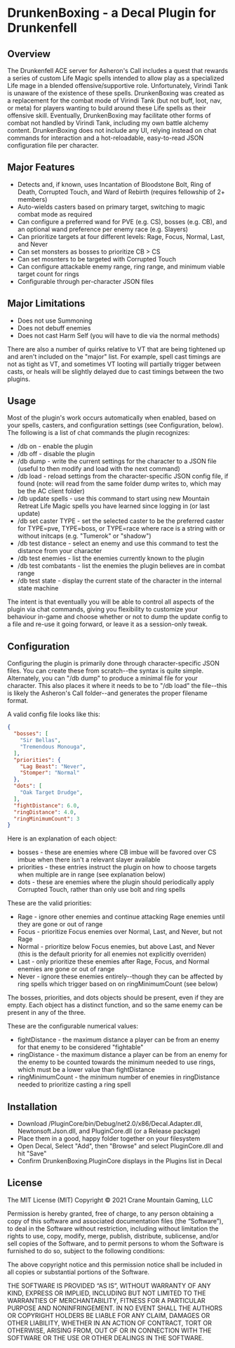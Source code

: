 # DrunkenBoxing - a Decal Plugin for Drunkenfell

## Overview

The Drunkenfell ACE server for Asheron's Call includes a quest that rewards a series of custom Life Magic spells intended to allow play as a specialized Life mage in a blended offensive/supportive role. Unfortunately, Virindi Tank is unaware of the existence of these spells. DrunkenBoxing was created as a replacement for the combat mode of Virindi Tank (but not buff, loot, nav, or meta) for players wanting to build around these Life spells as their offensive skill. Eventually, DrunkenBoxing may facilitate other forms of combat not handled by Virindi Tank, including my own battle alchemy content. DrunkenBoxing does not include any UI, relying instead on chat commands for interaction and a hot-reloadable, easy-to-read JSON configuration file per character.

## Major Features

* Detects and, if known, uses Incantation of Bloodstone Bolt, Ring of Death, Corrupted Touch, and Ward of Rebirth (requires fellowship of 2+ members)
* Auto-wields casters based on primary target, switching to magic combat mode as required
* Can configure a preferred wand for PVE (e.g. CS), bosses (e.g. CB), and an optional wand preference per enemy race (e.g. Slayers)
* Can prioritize targets at four different levels: Rage, Focus, Normal, Last, and Never
* Can set monsters as bosses to prioritize CB > CS
* Can set mosnters to be targeted with Corrupted Touch
* Can configure attackable enemy range, ring range, and minimum viable target count for rings
* Configurable through per-character JSON files

## Major Limitations

* Does not use Summoning
* Does not debuff enemies
* Does not cast Harm Self (you will have to die via the normal methods)

There are also a number of quirks relative to VT that are being tightened up and aren't included on the "major" list. For example, spell cast timings are not as tight as VT, and sometimes VT looting will partially trigger between casts, or heals will be slightly delayed due to cast timings between the two plugins.

## Usage

Most of the plugin's work occurs automatically when enabled, based on your spells, casters, and configuration settings (see Configuration, below). The following is a list of chat commands the plugin recognizes:

* /db on - enable the plugin
* /db off - disable the plugin
* /db dump - write the current settings for the character to a JSON file (useful to then modify and load with the next command)
* /db load - reload settings from the character-specific JSON config file, if found (note: will read from the same folder dump writes to, which may be the AC client folder)
* /db update spells - use this command to start using new Mountain Retreat Life Magic spells you have learned since logging in (or last update)
* /db set caster TYPE - set the selected caster to be the preferred caster for TYPE=pve, TYPE=boss, or TYPE=race where race is a string with or without initcaps (e.g. "Tumerok" or "shadow")
* /db test distance - select an enemy and use this command to test the distance from your character
* /db test enemies - list the enemies currently known to the plugin
* /db test combatants - list the enemies the plugin believes are in combat range
* /db test state - display the current state of the character in the internal state machine

The intent is that eventually you will be able to control all aspects of the plugin via chat commands, giving you flexibility to customize your behaviour in-game and choose whether or not to dump the update config to a file and re-use it going forward, or leave it as a session-only tweak.

## Configuration

Configuring the plugin is primarily done through character-specific JSON files. You can create these from scratch--the syntax is quite simple. Alternately, you can "/db dump" to produce a minimal file for your character. This also places it where it needs to be to "/db load" the file--this is likely the Asheron's Call folder--and generates the proper filename format.

A valid config file looks like this:

```json
{
  "bosses": [
    "Sir Bellas",
    "Tremendous Monouga",
  ],
  "priorities": {
    "Lag Beast": "Never",
    "Stomper": "Normal"
  },
  "dots": [
    "Oak Target Drudge",
  ],
  "fightDistance": 6.0,
  "ringDistance": 4.0,
  "ringMinimumCount": 3
}
```

Here is an explanation of each object:
* bosses - these are enemies where CB imbue will be favored over CS imbue when there isn't a relevant slayer available
* priorities - these entries instruct the plugin on how to choose targets when multiple are in range (see explanation below)
* dots - these are enemies where the plugin should periodically apply Corrupted Touch, rather than only use bolt and ring spells

These are the valid priorities:
* Rage - ignore other enemies and continue attacking Rage enemies until they are gone or out of range
* Focus - prioritize Focus enemies over Normal, Last, and Never, but not Rage
* Normal - prioritize below Focus enemies, but above Last, and Never (this is the default priority for all enemies not explicitly overriden)
* Last - only prioritize these enemies after Rage, Focus, and Normal enemies are gone or out of range
* Never - ignore these enemies entirely--though they can be affected by ring spells which trigger based on on ringMinimumCount (see below)

The bosses, priorities, and dots objects should be present, even if they are empty. Each object has a distinct function, and so the same enemy can be present in any of the three.

These are the configurable numerical values:
* fightDistance - the maximum distance a player can be from an enemy for that enemy to be considered "fightable"
* ringDistance - the maximum distance a player can be from an enemy for the enemy to be counted towards the minimum needed to use rings, which must be a lower value than fightDistance
* ringMinimumCount - the minimum number of enemies in ringDistance needed to prioritize casting a ring spell

## Installation

* Download /PluginCore/bin/Debug/net2.0/x86/Decal.Adapter.dll, Newtonsoft.Json.dll, and PluginCore.dll (or a Release package)
* Place them in a good, happy folder together on your filesystem
* Open Decal, Select "Add", then "Browse" and select PluginCore.dll and hit "Save"
* Confirm DrunkenBoxing.PluginCore displays in the Plugins list in Decal

## License

The MIT License (MIT)
Copyright © 2021 Crane Mountain Gaming, LLC

Permission is hereby granted, free of charge, to any person obtaining a copy of this software and associated documentation files (the “Software”), to deal in the Software without restriction, including without limitation the rights to use, copy, modify, merge, publish, distribute, sublicense, and/or sell copies of the Software, and to permit persons to whom the Software is furnished to do so, subject to the following conditions:

The above copyright notice and this permission notice shall be included in all copies or substantial portions of the Software.

THE SOFTWARE IS PROVIDED “AS IS”, WITHOUT WARRANTY OF ANY KIND, EXPRESS OR IMPLIED, INCLUDING BUT NOT LIMITED TO THE WARRANTIES OF MERCHANTABILITY, FITNESS FOR A PARTICULAR PURPOSE AND NONINFRINGEMENT. IN NO EVENT SHALL THE AUTHORS OR COPYRIGHT HOLDERS BE LIABLE FOR ANY CLAIM, DAMAGES OR OTHER LIABILITY, WHETHER IN AN ACTION OF CONTRACT, TORT OR OTHERWISE, ARISING FROM, OUT OF OR IN CONNECTION WITH THE SOFTWARE OR THE USE OR OTHER DEALINGS IN THE SOFTWARE.